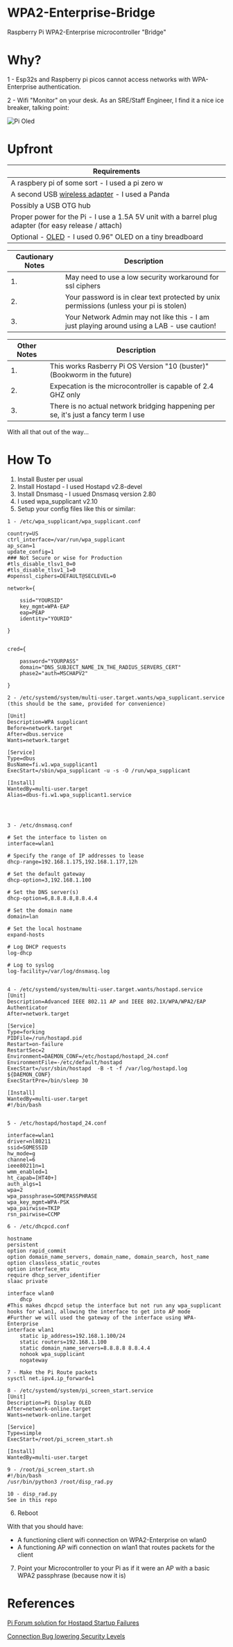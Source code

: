 # WPA2-Enterprise-Bridge
Raspberry Pi WPA2-Enterprise microcontroller "Bridge" 

# Why? 

1 - Esp32s and Raspberry pi picos cannot access networks with WPA-Enterprise authentication.

2 - Wifi "Monitor" on your desk. As an SRE/Staff Engineer, I find it a nice ice breaker, talking point:

![Pi Oled](images/pi-oled.png)

# Upfront

| Requirements |
|-----------------|
|A raspbery pi of some sort - I used a pi zero w|
|A second USB [wireless adapter](https://www.amazon.com/gp/product/B07C9TYDR4) - I used a Panda|
|Possibly a USB OTG hub|
|Proper power for the Pi - I use a 1.5A 5V unit with a barrel plug adapter (for easy release / attach)|
|Optional - [OLED](https://www.amazon.com/gp/product/B08KY21SR2/) - I used 0.96" OLED on a tiny breadboard|

| Cautionary Notes | Description                                             |
|-----------------|---------------------------------------------------------|
| 1. | May need to use a low security workaround for ssl ciphers| 
| 2. | Your password is in clear text protected  by unix permissions (unless your pi is stolen)|
| 3. | Your Network Admin may not like this - I am just playing around using a LAB - use caution!|

| Other Notes | Description                                             |
|-----------------|---------------------------------------------------------|
| 1. | This works Rasberry Pi OS Version "10 (buster)" (Bookworm in the future) |
| 2. | Expecation is the microcontroller is capable of 2.4 GHZ only|
| 3. | There is no actual network bridging happening per se, it's just a fancy term I use |

With all that out of the way...

# How To
1. Install Buster per usual
2. Install Hostapd - I used Hostapd v2.8-devel
3. Install Dnsmasq - I usued Dnsmasq version 2.80  
4. I used wpa_supplicant v2.10
5. Setup your config files like this or similar:


```
1 - /etc/wpa_supplicant/wpa_supplicant.conf

country=US
ctrl_interface=/var/run/wpa_supplicant
ap_scan=1
update_config=1
### Not Secure or wise for Production 
#tls_disable_tlsv1_0=0
#tls_disable_tlsv1_1=0
#openssl_ciphers=DEFAULT@SECLEVEL=0

network={

    ssid="YOURSID"
    key_mgmt=WPA-EAP
    eap=PEAP
    identity="YOURID"

}


cred={

    password="YOURPASS"
    domain="DNS_SUBJECT_NAME_IN_THE_RADIUS_SERVERS_CERT"
    phase2="auth=MSCHAPV2"

}

2 - /etc/systemd/system/multi-user.target.wants/wpa_supplicant.service  (this should be the same, provided for convenience)

[Unit]
Description=WPA supplicant
Before=network.target
After=dbus.service
Wants=network.target

[Service]
Type=dbus
BusName=fi.w1.wpa_supplicant1
ExecStart=/sbin/wpa_supplicant -u -s -O /run/wpa_supplicant

[Install]
WantedBy=multi-user.target
Alias=dbus-fi.w1.wpa_supplicant1.service




3 - /etc/dnsmasq.conf 

# Set the interface to listen on
interface=wlan1

# Specify the range of IP addresses to lease
dhcp-range=192.168.1.175,192.168.1.177,12h

# Set the default gateway
dhcp-option=3,192.168.1.100

# Set the DNS server(s)
dhcp-option=6,8.8.8.8,8.8.4.4

# Set the domain name
domain=lan

# Set the local hostname
expand-hosts

# Log DHCP requests
log-dhcp

# Log to syslog
log-facility=/var/log/dnsmasq.log


4 - /etc/systemd/system/multi-user.target.wants/hostapd.service 
[Unit]
Description=Advanced IEEE 802.11 AP and IEEE 802.1X/WPA/WPA2/EAP Authenticator
After=network.target

[Service]
Type=forking
PIDFile=/run/hostapd.pid
Restart=on-failure
RestartSec=2
Environment=DAEMON_CONF=/etc/hostapd/hostapd_24.conf
EnvironmentFile=-/etc/default/hostapd
ExecStart=/usr/sbin/hostapd  -B -t -f /var/log/hostapd.log ${DAEMON_CONF}
ExecStartPre=/bin/sleep 30 

[Install]
WantedBy=multi-user.target
#!/bin/bash


5 - /etc/hostapd/hostapd_24.conf

interface=wlan1
driver=nl80211
ssid=SOMESSID
hw_mode=g
channel=6
ieee80211n=1
wmm_enabled=1
ht_capab=[HT40+]
auth_algs=1
wpa=2
wpa_passphrase=SOMEPASSPHRASE
wpa_key_mgmt=WPA-PSK
wpa_pairwise=TKIP
rsn_pairwise=CCMP

6 - /etc/dhcpcd.conf

hostname
persistent
option rapid_commit
option domain_name_servers, domain_name, domain_search, host_name
option classless_static_routes
option interface_mtu
require dhcp_server_identifier
slaac private

interface wlan0
    dhcp
#This makes dhcpcd setup the interface but not run any wpa_supplicant hooks for wlan1, allowing the interface to get into AP mode 
#Further we will used the gateway of the interface using WPA-Enterprise
interface wlan1
    static ip_address=192.168.1.100/24
    static routers=192.168.1.100
    static domain_name_servers=8.8.8.8 8.8.4.4
    nohook wpa_supplicant
    nogateway

7 - Make the Pi Route packets 
sysctl net.ipv4.ip_forward=1

8 - /etc/systemd/system/pi_screen_start.service 
[Unit]
Description=Pi Display OLED
After=network-online.target
Wants=network-online.target

[Service]
Type=simple
ExecStart=/root/pi_screen_start.sh

[Install]
WantedBy=multi-user.target

9 - /root/pi_screen_start.sh 
#!/bin/bash
/usr/bin/python3 /root/disp_rad.py

10 - disp_rad.py
See in this repo

```

6. Reboot

With that you should have:
- A functioning client wifi connection on WPA2-Enterprise on wlan0
- A functioning AP wifi connection on wlan1 that routes packets for the client

7. Point your Microcontroller to your Pi as if it were an AP with a basic WPA2 passphrase (because now it is)

# References

[Pi Forum solution for Hostapd Startup Failures](https://forums.raspberrypi.com/viewtopic.php?t=234145)

[Connection Bug lowering Security Levels](https://bugs.launchpad.net/ubuntu/+source/wpa/+bug/1958267)


